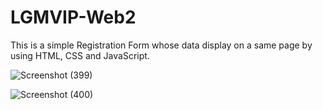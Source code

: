 # LGMVIP-Web2

This is a simple Registration Form whose data display on a same page by using HTML, CSS and JavaScript.

![Screenshot (399)](https://user-images.githubusercontent.com/109847442/198838863-7f3043f6-19de-43a3-b8aa-aeea8c40f958.png)

![Screenshot (400)](https://user-images.githubusercontent.com/109847442/198838880-4c90da2d-d99a-4169-9ac7-ca55fa7ce4db.png)

